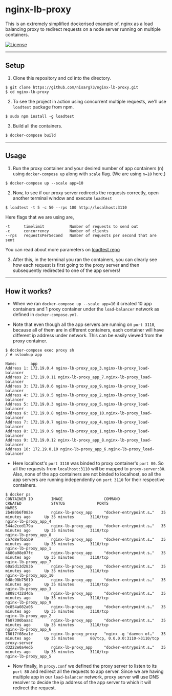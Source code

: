 # nginx-lb-proxy

This is an extremely simplified dockerised example of, nginx as a load balancing proxy to redirect requests on a node server running on multiple containers.

[![License](http://img.shields.io/:license-mit-blue.svg?style=flat-square)](LICENSE)

---

## Setup

1. Clone this repository and cd into the directory.

```
$ git clone https://github.com/nisarg73/nginx-lb-proxy.git
$ cd nginx-lb-proxy
```

2. To see the project in action using concurrent multiple requests, we'll use `loadtest` package from npm.

```
$ sudo npm install -g loadtest
```

3. Build all the containers.

```
$ docker-compose build
```

---

## Usage

1. Run the proxy container and your desired number of app containers (n) using `docker-compose up` along with `scale` flag. (We are using `n=10` here.)

```
$ docker-compose up --scale app=10
```

2. Now, to see if our proxy server redirects the requests correctly, open another terminal window and execute `loadtest`

```
$ loadtest -t 5 -c 50 --rps 100 http://localhost:3110
```

Here flags that we are using are,

```
-t      timelimit           Number of requests to send out
-c      concurrency         Number of clients
--rps   requestsPerSecond   Number of requests per second that are sent
```

You can read about more parameters on [loadtest repo](https://github.com/alexfernandez/loadtest)

3. After this, in the terminal you ran the containers, you can clearly see how each request is first going to the proxy server and then subsequently redirected to one of the app servers!

---

## How it works?

- When we ran `docker-compose up --scale app=10` it created 10 app containers and 1 proxy container under the `load-balancer` network as defined in `docker-compose.yml`.

- Note that even though all the app servers are running on `port 3110`, because all of them are in different containers, each container will have different ip address under network. This can be easily viewed from the proxy container.

```
$ docker-compose exec proxy sh
/ # nslookup app

Name:      app
Address 1: 172.19.0.4 nginx-lb-proxy_app_3.nginx-lb-proxy_load-balancer
Address 2: 172.19.0.11 nginx-lb-proxy_app_7.nginx-lb-proxy_load-balancer
Address 3: 172.19.0.6 nginx-lb-proxy_app_9.nginx-lb-proxy_load-balancer
Address 4: 172.19.0.5 nginx-lb-proxy_app_2.nginx-lb-proxy_load-balancer
Address 5: 172.19.0.3 nginx-lb-proxy_app_5.nginx-lb-proxy_load-balancer
Address 6: 172.19.0.8 nginx-lb-proxy_app_10.nginx-lb-proxy_load-balancer
Address 7: 172.19.0.7 nginx-lb-proxy_app_4.nginx-lb-proxy_load-balancer
Address 8: 172.19.0.9 nginx-lb-proxy_app_1.nginx-lb-proxy_load-balancer
Address 9: 172.19.0.12 nginx-lb-proxy_app_8.nginx-lb-proxy_load-balancer
Address 10: 172.19.0.10 nginx-lb-proxy_app_6.nginx-lb-proxy_load-balancer
```

- Here localhost's `port 3110` was binded to proxy container's `port 80`. So all the requests from `localhost:3110` will be mapped to `proxy-server:80`. Also, none of the app containers are not binded to localhost, so all the app servers are running independently on `port 3110` for their respective containers.

```
$ docker ps
CONTAINER ID        IMAGE                  COMMAND                  CREATED             STATUS              PORTS                            NAMES
2b480b6f083e        nginx-lb-proxy_app     "docker-entrypoint.s…"   35 minutes ago      Up 35 minutes       3110/tcp                         nginx-lb-proxy_app_4
544a2ced179a        nginx-lb-proxy_app     "docker-entrypoint.s…"   35 minutes ago      Up 35 minutes       3110/tcp                         nginx-lb-proxy_app_8
ca7d8efba5b9        nginx-lb-proxy_app     "docker-entrypoint.s…"   35 minutes ago      Up 35 minutes       3110/tcp                         nginx-lb-proxy_app_1
4680a08e07fc        nginx-lb-proxy_app     "docker-entrypoint.s…"   35 minutes ago      Up 35 minutes       3110/tcp                         nginx-lb-proxy_app_7
60a5d13d283b        nginx-lb-proxy_app     "docker-entrypoint.s…"   35 minutes ago      Up 35 minutes       3110/tcp                         nginx-lb-proxy_app_10
8d8c98b75019        nginx-lb-proxy_app     "docker-entrypoint.s…"   35 minutes ago      Up 35 minutes       3110/tcp                         nginx-lb-proxy_app_3
a808c432d4da        nginx-lb-proxy_app     "docker-entrypoint.s…"   35 minutes ago      Up 35 minutes       3110/tcp                         nginx-lb-proxy_app_9
0c854a082a05        nginx-lb-proxy_app     "docker-entrypoint.s…"   35 minutes ago      Up 35 minutes       3110/tcp                         nginx-lb-proxy_app_2
f687300baaac        nginx-lb-proxy_app     "docker-entrypoint.s…"   35 minutes ago      Up 35 minutes       3110/tcp                         nginx-lb-proxy_app_6
78017f08ea1e        nginx-lb-proxy_proxy   "nginx -g 'daemon of…"   35 minutes ago      Up 35 minutes       80/tcp, 0.0.0.0:3110->3110/tcp   proxy-server
d3222e0a4ed5        nginx-lb-proxy_app     "docker-entrypoint.s…"   35 minutes ago      Up 35 minutes       3110/tcp                         nginx-lb-proxy_app_5
```

- Now finally, in `proxy.conf` we defined the proxy server to listen to its `port 80` and redirect all the requests to app server. Since we are having multiple app in our `load-balancer` network, proxy server will use DNS resolver to decide the ip address of the app server to which it will redirect the request.
